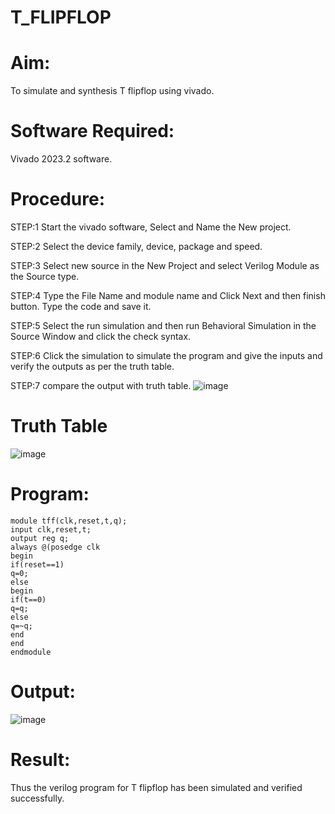 # T_FLIPFLOP
# Aim:
To simulate and synthesis T flipflop using vivado.

# Software Required:
Vivado 2023.2 software.

# Procedure:
STEP:1 Start the vivado software, Select and Name the New project.

STEP:2 Select the device family, device, package and speed.

STEP:3 Select new source in the New Project and select Verilog Module as the Source type.

STEP:4 Type the File Name and module name and Click Next and then finish button. Type the code and save it.

STEP:5 Select the run simulation and then run Behavioral Simulation in the Source Window and click the check syntax.

STEP:6 Click the simulation to simulate the program and give the inputs and verify the outputs as per the truth table.

STEP:7 compare the output with truth table.
![image](https://github.com/RESMIRNAIR/T_FLIPFLOP/assets/154305926/74140ea2-0b93-4ffc-b38b-527fb2ece133)
# Truth Table
![image](https://github.com/RESMIRNAIR/T_FLIPFLOP/assets/154305926/1d4afa40-166a-4690-ab1a-179948b9b550)
# Program:
```
module tff(clk,reset,t,q);
input clk,reset,t;
output reg q;
always @(posedge clk
begin
if(reset==1)
q=0;
else
begin
if(t==0)
q=q;
else
q=~q;
end
end
endmodule
```
# Output:
![image](https://github.com/GauravSunehl/T_FLIPFLOP/assets/166976407/abce24f4-9840-49e2-8bab-2fea35a06072)
# Result:
Thus the verilog program for T flipflop has been simulated and verified successfully.

